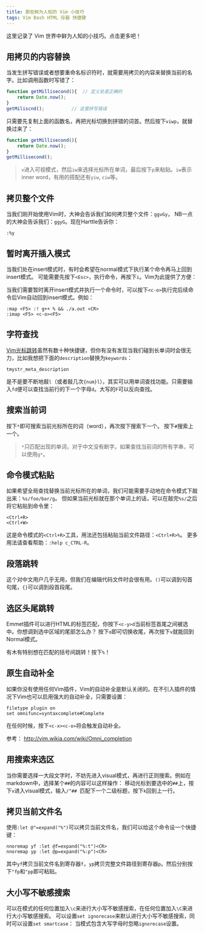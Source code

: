 ```yaml
---
title: 那些鲜为人知的 Vim 小技巧
tags: Vim Bash HTML 存器 快捷键
---
```


这里记录了 Vim 世界中鲜为人知的小技巧。点击更多吧！

<!--more-->

## 用拷贝的内容替换

当发生拼写错误或者想要重命名标识符时，就需要用拷贝的内容来替换当前的名字。比如调用函数时写错了：

```javascript
function getMillisecond(){  // 定义处是正确的
    return Date.now();
}
getMiliscnd();          // 这里拼写错误
```

只需要先复制上面的函数名，再把光标切换到拼错的词首。然后按下`viwp`，就替换过来了：

```javascript
function getMillisecond(){
    return Date.now();
}
getMillisecond();
```

> `v`进入可视模式，然后`iw`来选择光标所在单词，最后按下`p`来粘贴。`iw`表示inner word，有用的搭配还有`yiw`, `ciw`等。

## 拷贝整个文件

当我们刚开始使用Vim时，大神会告诉我们如何拷贝整个文件：`ggvGy`，
NB一点的大神会告诉我们：`ggyG`。现在Harttle告诉你：

```
:%y
```

## 暂时离开插入模式

当我们处在insert模式时，有时会希望在normal模式下执行某个命令再马上回到insert模式。
可能需要先按下`<Esc>`，执行命令，再按下`i`。Vim为此提供了方便：

当我们需要暂时离开insert模式并执行一个命令时，可以按下`<c-o>`执行完后续命令后Vim自动回到insert模式。例如：

```
:map <F5> :! g++ % && ./a.out <CR>
:imap <F5> <c-o><F5>
```

## 字符查找

[Vim光标跳转][vim-cursor]虽然有数十种快捷键，但你有没有发现当我们碰到长单词时会很无力，比如我想把下面的`description`替换为`keywords`：

```
tmystr_meta_description
```

是不是要不断地敲`l`（或者敲几次`{num}l`），其实可以用单词查找功能。只需要输入`fd`便可以查找当前行的下一个字母`d`。大写的`F`可以反向查找。

## 搜索当前词

按下`*`即可搜索当前光标所在的词（word），再次按下搜索下一个。
按下`#`搜索上一个。

> `*`只匹配出现的单词，对于中文没有断字。如果查找当前词的所有字串，可以使用`g*`。

## 命令模式粘贴

如果希望全局查找替换当前光标所在的单词，我们可能需要手动地在命令模式下敲出来：`%s/foo/bar/g`。
但如果当前光标就在那个单词上的话，可以在敲完`%s/`之后将它粘贴到命令里：

```
<Ctrl+R>
<Ctrl+W>
```

这是命令模式的`<Ctrl+R>`工具，用法还包括粘贴当前文件路径：`<Ctrl+R>%`。
更多用法请查看帮助：`:help c_CTRL-R`。

## 段落跳转

这个对中文用户几乎无用，但我们在编辑代码文件时会很有用。`()`可以调到句首句尾，`{}`可以调到段首段尾。

## 选区头尾跳转

Emmet插件可以进行HTML的标签匹配，你按下`<c-y>d`当前标签首尾之间被选中。你想调到选中区域的尾部怎么办？
按下`o`即可切换收尾，再次按下`v`就能回到Normal模式。

有木有特别想在匹配的括号间跳转！按下`%`！

## 原生自动补全

如果你没有使用任何Vim插件，Vim的自动补全是默认关闭的。在不引入插件的情况下Vim也可以启用强大的自动补全，只需要设置：

```vim
filetype plugin on
set omnifunc=syntaxcomplete#Complete
```

在任何时候，按下`<c-x><c-o>`将会触发自动补全。

参考： <http://vim.wikia.com/wiki/Omni_completion>

## 用搜索来选区

当你需要选择一大段文字时，不妨先进入visual模式，再进行正则搜索。例如在markdown中，选择某个`##`的内容可以这样操作：
移动光标到要选中的`##`上，按下`v`进入visual模式，输入`/^## `匹配下一个二级标题，按下`k`回到上一行。

## 拷贝当前文件名

使用`:let @"=expand("%")`可以拷贝当前文件名，我们可以给这个命令设一个快捷键：

```vim
nnoremap yf :let @f=expand("%:t")<CR>
nnoremap yp :let @p=expand("%:p")<CR>
```

其中`yf`拷贝当前文件名到寄存器`f`，`yp`拷贝完整文件路径到寄存器`p`。然后分别按下`"fp`和`"pp`即可粘贴。

## 大小写不敏感搜索

可以在模式的任何位置加入`\c`来进行大小写不敏感搜索，在任何位置加入`\C`来进行大小写敏感搜索。
可以设置`set ignorecase`来默认进行大小写不敏感搜索，同时可以设置`set smartcase`：
当模式包含大写字母时忽略`ignorecase`设置。

[vim-cursor]: /2015/11/07/vim-cursor.html
